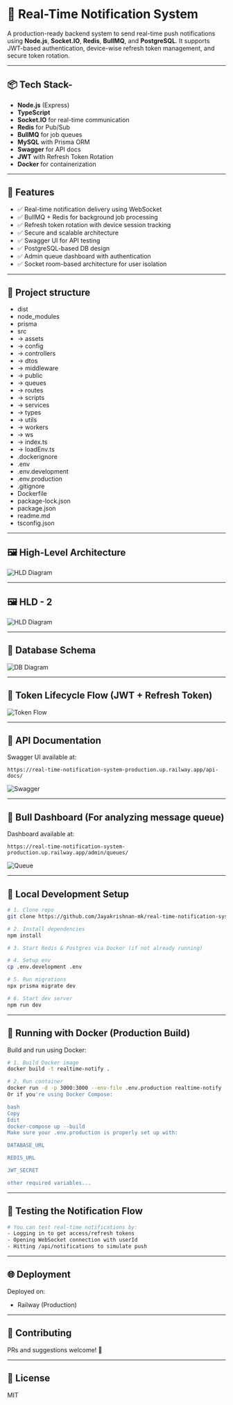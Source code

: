 
# 🔔 Real-Time Notification System

A production-ready backend system to send real-time push notifications using **Node.js**, **Socket.IO**, **Redis**, **BullMQ**, and **PostgreSQL**. It supports JWT-based authentication, device-wise refresh token management, and secure token rotation.

---

## 📦 Tech Stack-

- **Node.js** (Express)
- **TypeScript**
- **Socket.IO** for real-time communication
- **Redis** for Pub/Sub
- **BullMQ** for job queues
- **MySQL** with Prisma ORM
- **Swagger** for API docs
- **JWT** with Refresh Token Rotation
- **Docker** for containerization

---

## 🧠 Features

- ✅ Real-time notification delivery using WebSocket
- ✅ BullMQ + Redis for background job processing
- ✅ Refresh token rotation with device session tracking
- ✅ Secure and scalable architecture
- ✅ Swagger UI for API testing
- ✅ PostgreSQL-based DB design
- ✅ Admin queue dashboard with authentication
- ✅ Socket room-based architecture for user isolation

---


## 📂 Project structure

- dist
- node_modules
- prisma
- src
- ->      assets
- ->      config
- ->      controllers
- ->      dtos
- ->      middleware
- ->      public
- ->      queues
- ->      routes
- ->      scripts
- ->      services
- ->      types
- ->      utils
- ->      workers
- ->      ws
- ->      index.ts
- ->      loadEnv.ts
- .dockerignore
- .env
- .env.development
- .env.production
- .gitignore
- Dockerfile
- package-lock.json
- package.json
- readme.md
- tsconfig.json

---

## 🖼️ High-Level Architecture

![HLD Diagram](./src/assets/HLD-noti.png)

---

## 🖼️ HLD - 2

![HLD Diagram](./src/assets/HLD-2-notification-system.png)

---

## 🧱 Database Schema

![DB Diagram](./src/assets/db_diagram-realtime-chatApp.png)

---

## 🔐 Token Lifecycle Flow (JWT + Refresh Token)

![Token Flow](./src/assets/flowchart_diagram_illustrates_the_JSON_Web_Token.png.png)

---

## 🔌 API Documentation

Swagger UI available at:

```
https://real-time-notification-system-production.up.railway.app/api-docs/
```

![Swagger](./src/assets/openApi-SWAGGER.png)

---

## 🔐 Bull Dashboard (For analyzing message queue)

Dashboard available at:

```
https://real-time-notification-system-production.up.railway.app/admin/queues/
```

![Queue](./src/assets/bullMQ-Dashboard.png)

---

## 🚀 Local Development Setup

```bash
# 1. Clone repo
git clone https://github.com/Jayakrishnan-mk/real-time-notification-system

# 2. Install dependencies
npm install

# 3. Start Redis & Postgres via Docker (if not already running)

# 4. Setup env
cp .env.development .env

# 5. Run migrations
npx prisma migrate dev

# 6. Start dev server
npm run dev
```

---

## 🐳 Running with Docker (Production Build)

Build and run using Docker:

```bash
# 1. Build Docker image
docker build -t realtime-notify .

# 2. Run container
docker run -d -p 3000:3000 --env-file .env.production realtime-notify
Or if you're using Docker Compose:

bash
Copy
Edit
docker-compose up --build
Make sure your .env.production is properly set up with:

DATABASE_URL

REDIS_URL

JWT_SECRET

other required variables...
```

---

## 🧪 Testing the Notification Flow

```bash
# You can test real-time notifications by:
- Logging in to get access/refresh tokens
- Opening WebSocket connection with userId
- Hitting /api/notifications to simulate push
```

---

## 🌐 Deployment

Deployed on:
- Railway (Production)

---

## 🤝 Contributing

PRs and suggestions welcome! 🙌

---

## 📄 License

MIT

